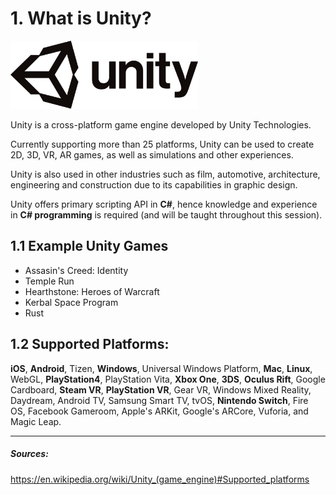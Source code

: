 # 1. What is Unity?

<img src="https://github.com/mike0295/Unity-Game-Development/blob/master/Introduction/photos/unity_logo.png" width="300" height="109">


Unity is a cross-platform game engine developed by Unity Technologies. 

Currently supporting more than 25 platforms, Unity can be used to create 2D, 3D, VR, AR games, as well as simulations and other experiences. 

Unity is also used in other industries such as film, automotive, architecture, engineering and construction due to its capabilities in graphic design.

Unity offers primary scripting API in **C#**, hence knowledge and experience in **C# programming** is required (and will be taught throughout this session).

## 1.1 Example Unity Games
* Assasin's Creed: Identity
* Temple Run
* Hearthstone: Heroes of Warcraft
* Kerbal Space Program
* Rust

## 1.2 Supported Platforms:
**iOS**, **Android**, Tizen, **Windows**, Universal Windows Platform, **Mac**, **Linux**, WebGL, **PlayStation4**, PlayStation Vita, **Xbox One**, **3DS**, **Oculus Rift**, Google Cardboard, **Steam VR**, **PlayStation VR**, Gear VR, Windows Mixed Reality, Daydream, Android TV, Samsung Smart TV, tvOS, **Nintendo Switch**, Fire OS, Facebook Gameroom, Apple's ARKit, Google's ARCore, Vuforia, and Magic Leap. 

---------------------------
##### Sources:
https://en.wikipedia.org/wiki/Unity_(game_engine)#Supported_platforms
